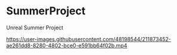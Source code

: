 # SummerProject
 Unreal Summer Project

https://user-images.githubusercontent.com/48198544/211873452-ae261dd8-8280-4802-bce0-e591bb64f02b.mp4

